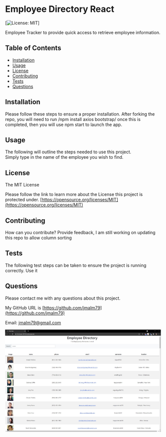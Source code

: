 
# Employee Directory React

  [![License: MIT](https://img.shields.io/badge/License-MIT-yellow.svg)]

  Employee Tracker to provide quick access to retrieve employee information.

  ## Table of Contents
  * [Installation](#Installation)
  * [Usage](#Usage)
  * [License](#License)
  * [Contributing](#Contributing)
  * [Tests](#Tests)
  * [Questions](#Questions)

## Installation

Please follow these steps to ensure a proper installation. 
After forking the repo, you will need to run /npm install axios bootstrap/ once this is completed, then you will use npm start to launch the app.

## Usage

The following will outline the steps needed to use this project.  
Simply type in the name of the employee you wish to find. 

## License
The MIT License

Please follow the link to learn more about the License this project is protected under. 
[https://opensource.org/licenses/MIT](https://opensource.org/licenses/MIT)

## Contributing

How can you contribute? 
Provide feedback, I am still working on updating this repo to allow column sorting

## Tests

The following test steps can be taken to ensure the project is running correctly. 
Use it

## Questions

Please contact me with any questions about this project. 

My GitHub URL is [https://github.com/jmalm79](https://github.com/jmalm79)

Email: jmalm79@gmail.com

![ScreenShot of this.](images/projectScreenShot.jpg)
